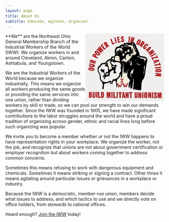 ```yaml
---
layout: page
title: About Us
subtitle: Educate, Agitate, Organize!
---
```

<img style="float: right;" src="/img/three_fist.jpg">
**We** are the Northeast Ohio General Membership Branch of the Industrial Workers of the World (IWW). We organize workers in and around Cleveland, Akron, Canton, Ashtabula, and Youngstown.

We are the Industrial Workers of the World because we organize industrially. This means we organize all workers producing the same goods or providing the same services into one union, rather than dividing workers by skill or trade, so we can pool our strength to win our demands together. Since the IWW was founded in 1905, we have made significant contributions to the labor struggles around the world and have a proud tradition of organizing across gender, ethnic and racial lines long before such organizing was popular.

We invite you to become a member whether or not the IWW happens to have representation rights in your workplace. We organize the worker, not the job, and recognize that unions are not about government certification or employer recognition but about workers coming together to address common concerns.

Sometimes this means refusing to work with dangerous equipment and chemicals. Sometimes it means striking or signing a contract. Other times it means agitating around particular issues or grievances in a workplace or industry.

Because the IWW is a democratic, member-run union, members decide what issues to address, and which tactics to use and we directly vote on office holders, from stewards to national offices.

Heard enough? [Join the IWW](/contactus/index.html) today!
